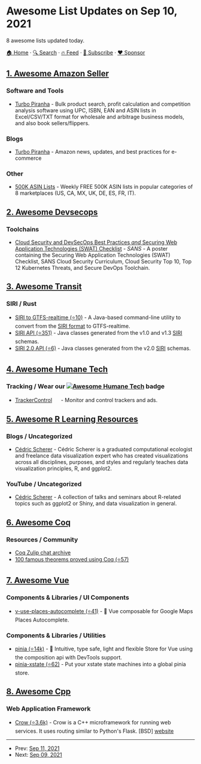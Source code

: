 # Awesome List Updates on Sep 10, 2021

8 awesome lists updated today.

[🏠 Home](/README.md) · [🔍 Search](https://www.trackawesomelist.com/search/) · [🔥 Feed](https://www.trackawesomelist.com/rss.xml) · [📮 Subscribe](https://trackawesomelist.us17.list-manage.com/subscribe?u=d2f0117aa829c83a63ec63c2f&id=36a103854c) · [❤️  Sponsor](https://github.com/sponsors/theowenyoung)



## [1. Awesome Amazon Seller](/content/ScaleLeap/awesome-amazon-seller/README.md)

### Software and Tools

*   [Turbo Piranha](https://www.turbopiranha.com/) - Bulk product search, profit calculation and competition analysis software using UPC, ISBN, EAN and ASIN lists in Excel/CSV/TXT format for wholesale and arbitrage business models, and also book sellers/flippers.

### Blogs

*   [Turbo Piranha](https://www.turbopiranha.com/articles/) - Amazon news, updates, and best practices for e-commerce

### Other

*   [500K ASIN Lists](https://app.turbopiranha.com/Download/bestselleritems) - Weekly FREE 500K ASIN lists in popular categories of 8 marketplaces (US, CA, MX, UK, DE, ES, FR, IT).

## [2. Awesome Devsecops](/content/TaptuIT/awesome-devsecops/README.md)

### Toolchains

*   [Cloud Security and DevSecOps Best Practices *and* Securing Web Application Technologies (SWAT) Checklist](https://www.sans.org/posters/cloud-security-devsecops-best-practices/) - *SANS* - A poster containing the Securing Web Application Technologies (SWAT) Checklist, SANS Cloud Security Curriculum, Cloud Security Top 10, Top 12 Kubernetes Threats, and Secure DevOps Toolchain.

## [3. Awesome Transit](/content/CUTR-at-USF/awesome-transit/README.md)

### SIRI / Rust

*   [SIRI to GTFS-realtime (⭐10)](https://github.com/OneBusAway/onebusaway-gtfs-realtime-from-siri-cli/wiki) - A Java-based command-line utility to convert from the [SIRI format](https://www.siri.org.uk/) to GTFS-realtime.
*   [SIRI API (⭐351)](https://github.com/OneBusAway/onebusaway/wiki/SIRI-Resources) - Java classes generated from the v1.0 and v1.3 [SIRI](https://www.siri.org.uk/) schemas.
*   [SIRI 2.0 API (⭐6)](https://github.com/laidig/siri-20-java) - Java classes generated from the v2.0 [SIRI](https://www.siri.org.uk/) schemas.

## [4. Awesome Humane Tech](/content/humanetech-community/awesome-humane-tech/README.md)

### Tracking / Wear our   [![Awesome Humane Tech](https://raw.githubusercontent.com/humanetech-community/awesome-humane-tech/main/humane-tech-badge.svg?sanitize=true)](https://github.com/humanetech-community/awesome-humane-tech)   badge

*   [TrackerControl](https://trackercontrol.org/) [<img src="https://raw.githubusercontent.com/humanetech-community/awesome-humane-tech/main/logo/github.svg?sanitize=true" width="16"/>](https://github.com/OxfordHCC/tracker-control-android) - Monitor and control trackers and ads.

## [5. Awesome R Learning Resources](/content/iamericfletcher/awesome-r-learning-resources/README.md)

### Blogs / Uncategorized

*   [Cédric Scherer](https://cedricscherer.netlify.app/) - Cédric Scherer is a graduated computational ecologist and freelance data visualization expert who has created visualizations across all disciplines, purposes, and styles and regularly teaches data visualization principles, R, and ggplot2.

### YouTube / Uncategorized

*   [Cédric Scherer](https://www.youtube.com/playlist?list=PLd6eTXMmV3X-4-pHkZSJwHRACzSSyeT9T) - A collection of talks and seminars about R-related topics such as ggplot2 or Shiny, and data visualization in general.

## [6. Awesome Coq](/content/coq-community/awesome-coq/README.md)

### Resources / Community

*   [Coq Zulip chat archive](https://coq.gitlab.io/zulip-archive/)
*   [100 famous theorems proved using Coq (⭐57)](https://github.com/coq-community/coq-100-theorems)

## [7. Awesome Vue](/content/vuejs/awesome-vue/README.md)

### Components & Libraries / UI Components

*   [v-use-places-autocomplete (⭐41)](https://github.com/wobsoriano/v-use-places-autocomplete) - 📍 Vue composable for Google Maps Places Autocomplete.

### Components & Libraries / Utilities

*   [pinia (⭐14k)](https://github.com/posva/pinia) - 🍍 Intuitive, type safe, light and flexible Store for Vue using the composition api with DevTools support.
*   [pinia-xstate (⭐62)](https://github.com/wobsoriano/pinia-xstate) - Put your xstate state machines into a global pinia store.

## [8. Awesome Cpp](/content/fffaraz/awesome-cpp/README.md)

### Web Application Framework

*   [Crow (⭐3.6k)](https://github.com/CrowCpp/Crow) - Crow is a C++ microframework for running web services. It uses routing similar to Python's Flask. \[BSD] [website](https://crowcpp.org)

---

- Prev: [Sep 11, 2021](/content/2021/09/11/README.md)
- Next: [Sep 09, 2021](/content/2021/09/09/README.md)